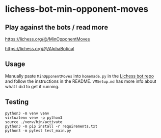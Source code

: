 # lichess-bot-min-opponent-moves

## Play against the bots / read more

https://lichess.org/@/MinOpponentMoves

https://lichess.org/@/AlphaBotical

## Usage

Manually paste `MinOpponentMoves` into `homemade.py` in the [Lichess bot repo](https://github.com/lichess-bot-devs/lichess-bot) and follow the instructions in the README. `VMSetup.md` has more info about what I did to get it running.

## Testing

```
python3 -m venv venv
virtualenv venv -p python3
source ./venv/bin/activate
python3 -m pip install -r requirements.txt
python3 -m pytest test_main.py
```
